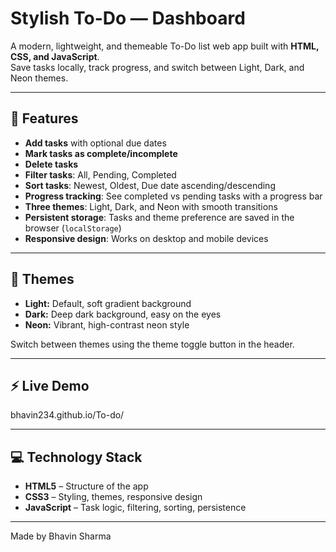 # Stylish To-Do — Dashboard

A modern, lightweight, and themeable To-Do list web app built with **HTML, CSS, and JavaScript**.  
Save tasks locally, track progress, and switch between Light, Dark, and Neon themes.  

---

## 🌟 Features

- **Add tasks** with optional due dates  
- **Mark tasks as complete/incomplete**  
- **Delete tasks**  
- **Filter tasks**: All, Pending, Completed  
- **Sort tasks**: Newest, Oldest, Due date ascending/descending  
- **Progress tracking**: See completed vs pending tasks with a progress bar  
- **Three themes**: Light, Dark, and Neon with smooth transitions  
- **Persistent storage**: Tasks and theme preference are saved in the browser (`localStorage`)  
- **Responsive design**: Works on desktop and mobile devices  

---

## 🎨 Themes

- **Light:** Default, soft gradient background  
- **Dark:** Deep dark background, easy on the eyes  
- **Neon:** Vibrant, high-contrast neon style  

Switch between themes using the theme toggle button in the header.

---

## ⚡ Live Demo

bhavin234.github.io/To-do/

---

## 💻 Technology Stack

- **HTML5** – Structure of the app  
- **CSS3** – Styling, themes, responsive design  
- **JavaScript** – Task logic, filtering, sorting, persistence  

---

Made by Bhavin Sharma
